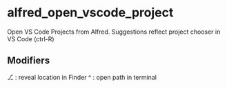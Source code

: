# alfred_open_vscode_project
Open VS Code Projects from Alfred. Suggestions reflect project chooser in VS Code (ctrl-R)

## Modifiers

⎇ : reveal location in Finder
^ : open path in terminal
